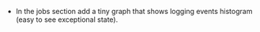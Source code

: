 

* In the jobs section add a tiny graph that shows logging events histogram (easy to see exceptional state).


